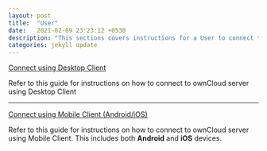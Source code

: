 ```yaml
---
layout: post
title:  "User"
date:   2021-02-09 23:23:12 +0530
description: "This sections covers instructions for a User to connect to ownCloud server using Desktop or Mobile Client"
categories: jekyll update
---
```

[Connect using Desktop Client](/ownCloudShubha.github.io/desktopclient/)

Refer to this guide for instructions on how to connect to ownCloud server using Desktop Client

---------            
[Connect using Mobile Client (Android/iOS)](/ownCloudShubha.github.io/mobileclient/)

Refer to this guide for instructions on how to connect to ownCloud server using Mobile Client. This includes both **Android** and **iOS** devices.
